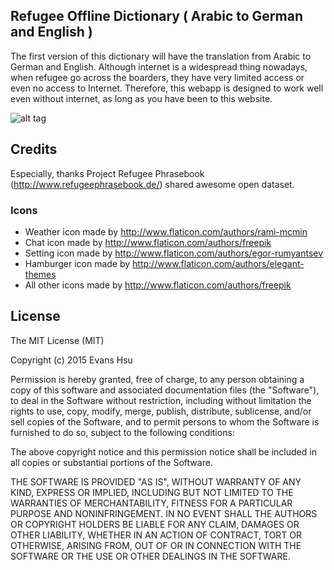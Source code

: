 ## Refugee Offline Dictionary ( Arabic to German and English )
The first version of this dictionary will have the translation from Arabic to German and English. Although internet is a widespread thing nowadays, when refugee go across the boarders, they have very limited access or even no access to Internet. Therefore, this webapp is designed to work well even without internet, as long as you have been to this website. 

![alt tag](https://github.com/raw/evanshsu/refugeedict/master/demo.gif)

## Credits
Especially, thanks Project Refugee Phrasebook (http://www.refugeephrasebook.de/) shared awesome open dataset.

### Icons
* Weather icon made by http://www.flaticon.com/authors/rami-mcmin
* Chat icon made by http://www.flaticon.com/authors/freepik
* Setting icon made by http://www.flaticon.com/authors/egor-rumyantsev
* Hamburger icon made by http://www.flaticon.com/authors/elegant-themes
* All other icons made by http://www.flaticon.com/authors/freepik

## License
The MIT License (MIT)

Copyright (c) 2015 Evans Hsu

Permission is hereby granted, free of charge, to any person obtaining a copy
of this software and associated documentation files (the "Software"), to deal
in the Software without restriction, including without limitation the rights
to use, copy, modify, merge, publish, distribute, sublicense, and/or sell
copies of the Software, and to permit persons to whom the Software is
furnished to do so, subject to the following conditions:

The above copyright notice and this permission notice shall be included in all
copies or substantial portions of the Software.

THE SOFTWARE IS PROVIDED "AS IS", WITHOUT WARRANTY OF ANY KIND, EXPRESS OR
IMPLIED, INCLUDING BUT NOT LIMITED TO THE WARRANTIES OF MERCHANTABILITY,
FITNESS FOR A PARTICULAR PURPOSE AND NONINFRINGEMENT. IN NO EVENT SHALL THE
AUTHORS OR COPYRIGHT HOLDERS BE LIABLE FOR ANY CLAIM, DAMAGES OR OTHER
LIABILITY, WHETHER IN AN ACTION OF CONTRACT, TORT OR OTHERWISE, ARISING FROM,
OUT OF OR IN CONNECTION WITH THE SOFTWARE OR THE USE OR OTHER DEALINGS IN THE
SOFTWARE.
